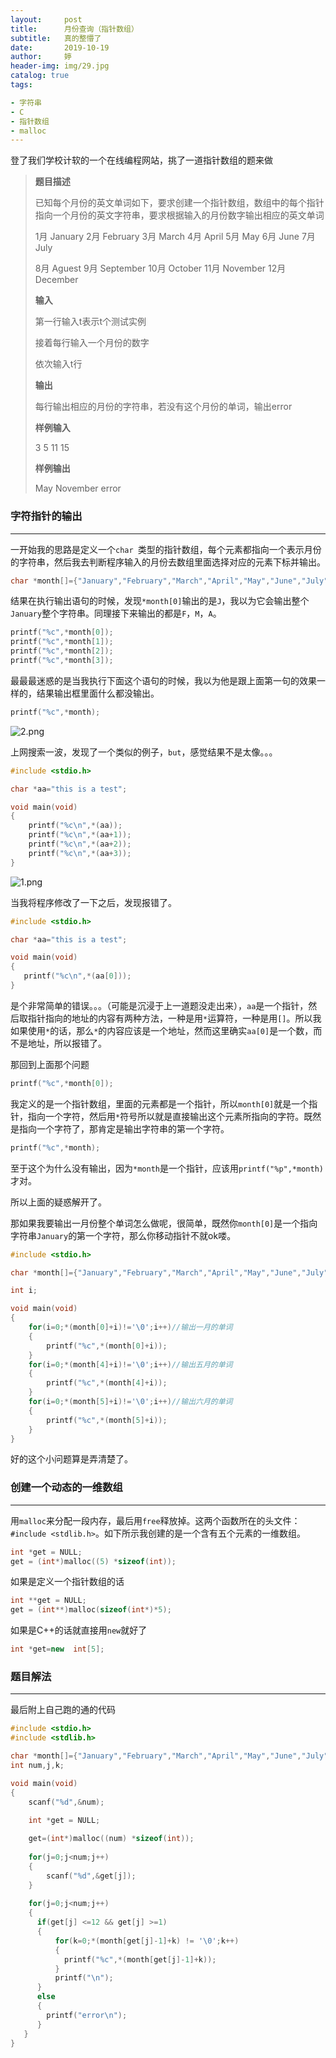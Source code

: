 ```yaml
---
layout:     post   				  
title:      月份查询（指针数组）			
subtitle:   真的整懵了 
date:       2019-10-19				
author:     婷                             
header-img: img/29.jpg 	
catalog: true 						
tags:								

- 字符串
- C
- 指针数组
- malloc
---
```




登了我们学校计软的一个在线编程网站，挑了一道指针数组的题来做

>**题目描述**
>
>已知每个月份的英文单词如下，要求创建一个指针数组，数组中的每个指针指向一个月份的英文字符串，要求根据输入的月份数字输出相应的英文单词
>
>1月 January	2月 February	3月 March	4月 April	5月 May	6月 June	7月 July	
>
>8月 Aguest 	9月 September	10月 October	11月 November	12月 December 	   
>
>**输入**
>
>第一行输入t表示t个测试实例
>
>接着每行输入一个月份的数字
>
>依次输入t行
>
>**输出**
>
>每行输出相应的月份的字符串，若没有这个月份的单词，输出error
>
>**样例输入**
>
>3  5  11  15 
>
>**样例输出**
>
>May  November  error

### 字符指针的输出

---

一开始我的思路是定义一个`char `类型的指针数组，每个元素都指向一个表示月份的字符串，然后我去判断程序输入的月份去数组里面选择对应的元素下标并输出。

```c
char *month[]={"January","February","March","April","May","June","July","Aguest","September","October","November","December"};
```

结果在执行输出语句的时候，发现`*month[0]`输出的是`J`，我以为它会输出整个`January`整个字符串。同理接下来输出的都是`F`，`M`，`A`。

```c
printf("%c",*month[0]);
printf("%c",*month[1]);
printf("%c",*month[2]);
printf("%c",*month[3]);
```

最最最迷惑的是当我执行下面这个语句的时候，我以为他是跟上面第一句的效果一样的，结果输出框里面什么都没输出。

```c
printf("%c",*month);
```

![2.png](https://i.loli.net/2019/10/19/HvscmT5fzhXbk8A.png)

上网搜索一波，发现了一个类似的例子，`but`，感觉结果不是太像。。。

```c
#include <stdio.h>

char *aa="this is a test";

void main(void)
{
    printf("%c\n",*(aa));
	printf("%c\n",*(aa+1));
	printf("%c\n",*(aa+2));
	printf("%c\n",*(aa+3));	
}
```

![1.png](https://i.loli.net/2019/10/19/7O1D5NbzVAi2ngB.png)

当我将程序修改了一下之后，发现报错了。

```c
#include <stdio.h>

char *aa="this is a test";

void main(void)
{
   printf("%c\n",*(aa[0]));
}
```

是个非常简单的错误。。。（可能是沉浸于上一道题没走出来），`aa`是一个指针，然后取指针指向的地址的内容有两种方法，一种是用`*`运算符，一种是用`[]`。所以我如果使用`*`的话，那么`*`的内容应该是一个地址，然而这里确实`aa[0]`是一个数，而不是地址，所以报错了。

那回到上面那个问题

```c
printf("%c",*month[0]);
```

我定义的是一个指针数组，里面的元素都是一个指针，所以`month[0]`就是一个指针，指向一个字符，然后用`*`符号所以就是直接输出这个元素所指向的字符。既然是指向一个字符了，那肯定是输出字符串的第一个字符。

```c
printf("%c",*month);
```

至于这个为什么没有输出，因为`*month`是一个指针，应该用`printf("%p",*month)`才对。

所以上面的疑惑解开了。

那如果我要输出一月份整个单词怎么做呢，很简单，既然你`month[0]`是一个指向字符串`January`的第一个字符，那么你移动指针不就ok喽。

```c
#include <stdio.h>

char *month[]={"January","February","March","April","May","June","July","Aguest","September","October","November","December"};

int i; 

void main(void)
{
   	for(i=0;*(month[0]+i)!='\0';i++)//输出一月的单词
	{
		printf("%c",*(month[0]+i));
	}
    for(i=0;*(month[4]+i)!='\0';i++)//输出五月的单词
	{
		printf("%c",*(month[4]+i));
	}
	for(i=0;*(month[5]+i)!='\0';i++)//输出六月的单词
	{
		printf("%c",*(month[5]+i));
	}
}
```

好的这个小问题算是弄清楚了。

### 创建一个动态的一维数组

---

用`malloc`来分配一段内存，最后用`free`释放掉。这两个函数所在的头文件：`#include <stdlib.h>`。如下所示我创建的是一个含有五个元素的一维数组。

```c
int *get = NULL;         
get = (int*)malloc((5) *sizeof(int));
```

如果是定义一个指针数组的话

```c
int **get = NULL;         
get = (int**)malloc(sizeof(int*)*5);
```

如果是C++的话就直接用`new`就好了

```c++
int *get=new  int[5];
```

### 题目解法

---

最后附上自己跑的通的代码

```c
#include <stdio.h>
#include <stdlib.h>

char *month[]={"January","February","March","April","May","June","July","Aguest","September","October","November","December"};
int num,j,k; 

void main(void)
{
	scanf("%d",&num);

    int *get = NULL;
   	
   	get=(int*)malloc((num) *sizeof(int));
   	 	
    for(j=0;j<num;j++)
	{
		scanf("%d",&get[j]);
	}
 
    for(j=0;j<num;j++)
    {
   	  if(get[j] <=12 && get[j] >=1)
   	  {
   	  	  for(k=0;*(month[get[j]-1]+k) != '\0';k++)
	   	  {
	   	  	printf("%c",*(month[get[j]-1]+k));
		  }
		  printf("\n");	
	  }
	  else
	  {
	  	printf("error\n");	
	  }	 
   }
}
```





